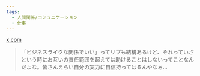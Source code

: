 ```yaml
---
tags:
  - 人間関係/コミュニケーション
  - 仕事
---
```

[x.com](https://x.com/KoiChanTech/status/1863025389104501022)

>「ビジネスライクな関係でいい」ってリプも結構あるけど、それっていざという時にお互いの責任範囲を超えては助けることはしないってことなんだよな。皆さんえらい自分の実力に自信持ってはるんやなぁ…

